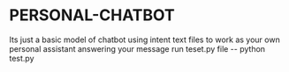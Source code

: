 # PERSONAL-CHATBOT
Its just a basic model of chatbot using intent text files to work as your own personal assistant answering your message
run teset.py file -- python test.py
